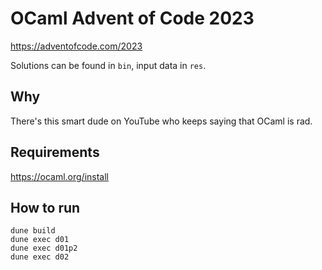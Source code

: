 OCaml Advent of Code 2023
=========================

https://adventofcode.com/2023

Solutions can be found in ``bin``, input data in ``res``.

Why
---


There's this smart dude on YouTube who keeps saying that OCaml is rad.

Requirements
------------

https://ocaml.org/install

How to run
----------

```
dune build
dune exec d01
dune exec d01p2
dune exec d02
```
